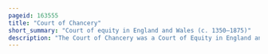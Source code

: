 ```yaml
---
pageid: 163555
title: "Court of Chancery"
short_summary: "Court of equity in England and Wales (c. 1350–1875)"
description: "The Court of Chancery was a Court of Equity in England and Wales which followed a Set of loose Rules to avoid a slow Pace of Change and the potential Harshness of the common Law. The Chancery had Jurisdiction over all Matters of Equity, including Trusts, Land Law, the Estates of Lunatics and the Guardianship of Infants."
---
```

